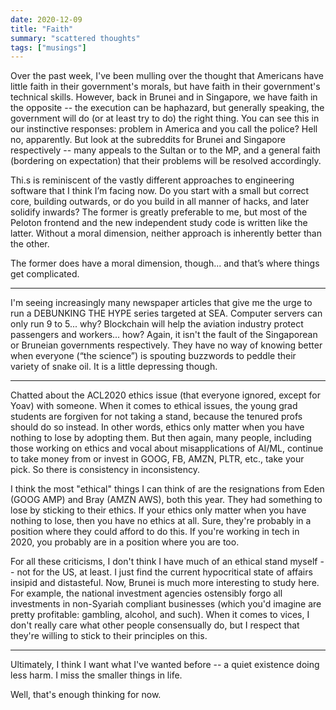 ```yaml
---
date: 2020-12-09
title: "Faith"
summary: "scattered thoughts"
tags: ["musings"]
---
```


Over the past week, I've been mulling over the thought that Americans have little faith in their government's morals, but have faith in their government's technical skills. However, back in Brunei and in Singapore, we have faith in the opposite -- the execution can be haphazard, but generally speaking, the government will do (or at least try to do) the right thing. You can see this in our instinctive responses: problem in America and you call the police? Hell no, apparently. But look at the subreddits for Brunei and Singapore respectively -- many appeals to the Sultan or to the MP, and a general faith (bordering on expectation) that their problems will be resolved accordingly.

Thi.s is reminiscent of the vastly different approaches to engineering software that I think I’m facing now. Do you start with a small but correct core, building outwards, or do you build in all manner of hacks, and later solidify inwards? The former is greatly preferable to me, but most of the Peloton frontend and the new independent study code is written like the latter. Without a moral dimension, neither approach is inherently better than the other.

The former does have a moral dimension, though... and that’s where things get complicated.

---

I'm seeing increasingly many newspaper articles that give me the urge to run a DEBUNKING THE HYPE series targeted at SEA. Computer servers can only run 9 to 5... why? Blockchain will help the aviation industry protect passengers and workers... how? Again, it isn't the fault of the Singaporean or Bruneian governments respectively. They have no way of knowing better when everyone (“the science”) is spouting buzzwords to peddle their variety of snake oil. It is a little depressing though.

---

Chatted about the ACL2020 ethics issue (that everyone ignored, except for Yoav) with someone. When it comes to ethical issues, the young grad students are forgiven for not taking a stand, because the tenured profs should do so instead. In other words, ethics only matter when you have nothing to lose by adopting them. But then again, many people, including those working on ethics and vocal about misapplications of AI/ML, continue to take money from or invest in GOOG, FB, AMZN, PLTR, etc., take your pick. So there is consistency in inconsistency.

I think the most "ethical" things I can think of are the resignations from Eden (GOOG AMP) and Bray (AMZN AWS), both this year. They had something to lose by sticking to their ethics. If your ethics only matter when you have nothing to lose, then you have no ethics at all. Sure, they're probably in a position where they could afford to do this. If you're working in tech in 2020, you probably are in a position where you are too.

For all these criticisms, I don't think I have much of an ethical stand myself -- not for the US, at least. I just find the current hypocritical state of affairs insipid and distasteful. Now, Brunei is much more interesting to study here. For example, the national investment agencies ostensibly forgo all investments in non-Syariah compliant businesses (which you'd imagine are pretty profitable: gambling, alcohol, and such). When it comes to vices, I don't really care what other people consensually do, but I respect that they're willing to stick to their principles on this.

---

Ultimately, I think I want what I've wanted before -- a quiet existence doing less harm. I miss the smaller things in life.

Well, that's enough thinking for now.
